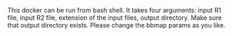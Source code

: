 
This docker can be run from bash shell. It takes four arguments: input R1 file, input R2 file, extension of the input files, output directory. Make sure that output directory exists.  Please change the bbmap params as you like.
